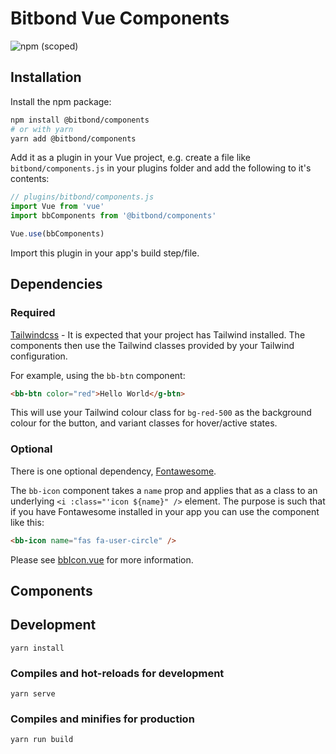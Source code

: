 # Bitbond Vue Components
![npm (scoped)](https://img.shields.io/npm/v/@bitbond/components)

## Installation
Install the npm package:
```bash
npm install @bitbond/components
# or with yarn
yarn add @bitbond/components
```

Add it as a plugin in your Vue project, e.g. create a file like `bitbond/components.js` in your plugins folder and add the following to it's contents:
```javascript
// plugins/bitbond/components.js
import Vue from 'vue'
import bbComponents from '@bitbond/components'

Vue.use(bbComponents)
```

Import this plugin in your app's build step/file.

## Dependencies
### Required
[Tailwindcss](https://tailwindcss.com/) - It is expected that your project has Tailwind installed. The components then use the Tailwind classes provided by your Tailwind configuration.

For example, using the `bb-btn` component:
```html
<bb-btn color="red">Hello World</g-btn>
```
This will use your Tailwind colour class for `bg-red-500` as the background colour for the button, and variant classes for hover/active states.

### Optional
There is one optional dependency, [Fontawesome](https://fontawesome.com/).

The `bb-icon` component takes a `name` prop and applies that as a class to an underlying `<i :class="'icon ${name}" />` element. The purpose is such that if you have Fontawesome installed in your app you can use the component like this:

```html
<bb-icon name="fas fa-user-circle" />
```

Please see [bbIcon.vue](/src/lib-components/bbIcon.vue) for more information.

## Components


## Development
```
yarn install
```

### Compiles and hot-reloads for development
```
yarn serve
```

### Compiles and minifies for production
```
yarn run build
```
